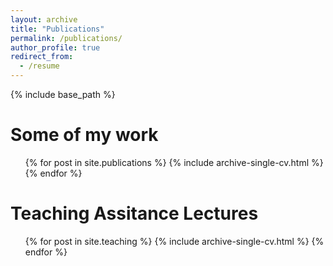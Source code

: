 ```yaml
---
layout: archive
title: "Publications"
permalink: /publications/
author_profile: true
redirect_from:
  - /resume
---
```


{% include base_path %}

Some of my work
======
  <ul>{% for post in site.publications %}
    {% include archive-single-cv.html %}
  {% endfor %}</ul>

Teaching Assitance Lectures
======
  <ul>{% for post in site.teaching %}
    {% include archive-single-cv.html %}
  {% endfor %}</ul>
  
